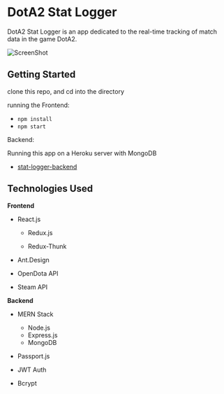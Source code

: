 # DotA2 Stat Logger

DotA2 Stat Logger is an app dedicated to the real-time tracking of match data in the game DotA2.

![ScreenShot](/images/img1.png)

## Getting Started

clone this repo, and cd into the directory

running the Frontend:

* `npm install` 
* `npm start`

Backend:

Running this app on a Heroku server with MongoDB
* [stat-logger-backend](https://github.com/ALmsq/stat-logger-backend)

## Technologies Used

**Frontend**
* React.js

    - Redux.js

    - Redux-Thunk
* Ant.Design
* OpenDota API
* Steam API

**Backend**

* MERN Stack

    - Node.js
    - Express.js
    - MongoDB
* Passport.js
* JWT Auth
* Bcrypt